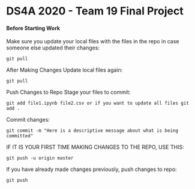 # DS4A 2020 - Team 19 Final Project
#### Before Starting Work
Make sure you update your local files with the files in the repo in case someone else updated their changes:

`git pull`

After Making Changes
Update local files again:

`git pull`

Push Changes to Repo
Stage your files to commit:

`git add file1.ipynb file2.csv or if you want to update all files git add .`

Commit changes:

`git commit -m "Here is a descriptive message about what is being committed"`

IF IT IS YOUR FIRST TIME MAKING CHANGES TO THE REPO, USE THIS:

`git push -u origin master`

If you have already made changes previously, push changes to repo:

`git push`

